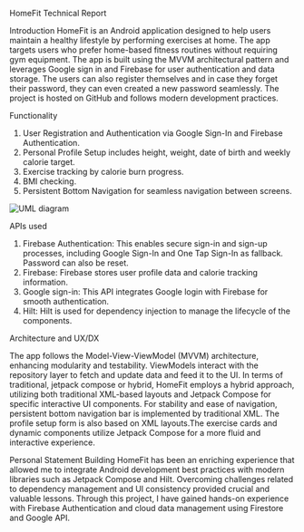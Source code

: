 HomeFit Technical Report

Introduction
HomeFit is an Android application designed to help users maintain a healthy lifestyle by performing exercises at home. The app targets users who prefer home-based fitness routines without requiring gym equipment. The app is built using the MVVM architectural pattern and leverages Google sign in and Firebase for user authentication and data storage. The users can also register themselves and in case they forget their password, they can even created a new password seamlessly. The project is hosted on GitHub and follows modern development practices.

Functionality
1. User Registration and Authentication via Google Sign-In and Firebase Authentication.
2. Personal Profile Setup includes height, weight, date of birth and weekly calorie target.
3. Exercise tracking by calorie burn progress.
4. BMI checking.
5. Persistent Bottom Navigation for seamless navigation between screens.

![UML diagram](https://github.com/user-attachments/assets/d3b6f49f-5107-4e25-8898-7ed118d6476b)


APIs used
1. Firebase Authentication: This enables secure sign-in and sign-up processes, including Google Sign-In and One Tap Sign-In as fallback. Password can also be reset.
2. Firebase: Firebase stores user profile data and calorie tracking information.
3. Google sign-in: This API integrates Google login with Firebase for smooth authentication.
4. Hilt: Hilt is used for dependency injection to manage the lifecycle of the components.

Architecture and UX/DX

The app follows the Model-View-ViewModel (MVVM) architecture, enhancing modularity and testability. ViewModels interact with the repository layer to fetch and update data and feed it to the UI. In terms of traditional, jetpack compose or hybrid, HomeFit employs a hybrid approach, utilizing both traditional XML-based layouts and Jetpack Compose for specific interactive UI components. For stability and ease of navigation, persistent bottom navigation bar is implemented by traditional XML. The profile setup form is also based on XML layouts.The exercise cards and dynamic components utilize Jetpack Compose for a more fluid and interactive experience.

Personal Statement
Building HomeFit has been an enriching experience that allowed me to integrate Android development best practices with modern libraries such as Jetpack Compose and Hilt. Overcoming challenges related to dependency management and UI consistency provided crucial and valuable lessons. Through this project, I have gained hands-on experience with Firebase Authentication and cloud data management using Firestore and Google API.
